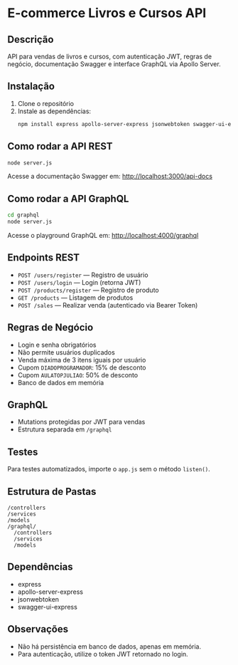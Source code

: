 # E-commerce Livros e Cursos API

## Descrição
API para vendas de livros e cursos, com autenticação JWT, regras de negócio, documentação Swagger e interface GraphQL via Apollo Server.

## Instalação

1. Clone o repositório
2. Instale as dependências:
   ```bash
   npm install express apollo-server-express jsonwebtoken swagger-ui-express
   ```

## Como rodar a API REST

```bash
node server.js
```
Acesse a documentação Swagger em: [http://localhost:3000/api-docs](http://localhost:3000/api-docs)

## Como rodar a API GraphQL

```bash
cd graphql
node server.js
```
Acesse o playground GraphQL em: [http://localhost:4000/graphql](http://localhost:4000/graphql)

## Endpoints REST

- `POST /users/register` — Registro de usuário
- `POST /users/login` — Login (retorna JWT)
- `POST /products/register` — Registro de produto
- `GET /products` — Listagem de produtos
- `POST /sales` — Realizar venda (autenticado via Bearer Token)

## Regras de Negócio
- Login e senha obrigatórios
- Não permite usuários duplicados
- Venda máxima de 3 itens iguais por usuário
- Cupom `DIADOPROGRAMADOR`: 15% de desconto
- Cupom `AULATOPJULIAO`: 50% de desconto
- Banco de dados em memória

## GraphQL
- Mutations protegidas por JWT para vendas
- Estrutura separada em `/graphql`

## Testes
Para testes automatizados, importe o `app.js` sem o método `listen()`.

## Estrutura de Pastas
```
/controllers
/services
/models
/graphql/
  /controllers
  /services
  /models
```

## Dependências
- express
- apollo-server-express
- jsonwebtoken
- swagger-ui-express

## Observações
- Não há persistência em banco de dados, apenas em memória.
- Para autenticação, utilize o token JWT retornado no login.
